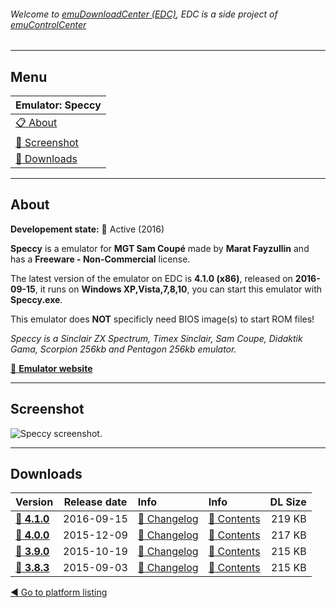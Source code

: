 ###### Welcome to [emuDownloadCenter (EDC)](https://github.com/PhoenixInteractiveNL/emuDownloadCenter/wiki/), EDC is a side project of [emuControlCenter](https://github.com/PhoenixInteractiveNL/emuControlCenter/wiki/)
***
## Menu
| **Emulator: Speccy** |
|:---------|
| [:clipboard: About](#about) |
| [:sunrise: Screenshot](#screen) |
| [:floppy_disk: Downloads](#downloads) |
***
## About
**Developement state:** :large_blue_circle: Active (2016)

**Speccy** is a emulator for **MGT Sam Coupé** made by **Marat Fayzullin** and has a **Freeware - Non-Commercial** license.

The latest version of the emulator on EDC is **4.1.0 (x86)**, released on **2016-09-15**, it runs on **Windows XP,Vista,7,8,10**, you can start this emulator with **Speccy.exe**.

This emulator does **NOT** specificly need BIOS image(s) to start ROM files!

_Speccy is a Sinclair ZX Spectrum, Timex Sinclair, Sam Coupe, Didaktik Gama, Scorpion 256kb and Pentagon 256kb emulator._

[:link: **Emulator website**](http://fms.komkon.org/speccy)
***
## Screenshot
![](https://raw.githubusercontent.com/PhoenixInteractiveNL/emuDownloadCenter/master/hooks/speccy/emulator_screen_01.jpg "Speccy screenshot.")
***
## Downloads
| Version  | Release date  | Info       | Info       | DL Size    |
|:---------|:-------------:|:-----------|:-----------|-----------:|
| [:floppy_disk: **4.1.0**](https://github.com/PhoenixInteractiveNL/edc-repo0006/raw/master/speccy/4.1.0.7z) | 2016-09-15 | [:page_facing_up: Changelog](https://github.com/PhoenixInteractiveNL/edc-repo0006/blob/master/speccy/4.1.0_changelog.txt) | [:mag_right: Contents](https://github.com/PhoenixInteractiveNL/edc-repo0006/blob/master/speccy/4.1.0_contents.txt) | 219 KB |
| [:floppy_disk: **4.0.0**](https://github.com/PhoenixInteractiveNL/edc-repo0006/raw/master/speccy/4.0.0.7z) | 2015-12-09 | [:page_facing_up: Changelog](https://github.com/PhoenixInteractiveNL/edc-repo0006/blob/master/speccy/4.0.0_changelog.txt) | [:mag_right: Contents](https://github.com/PhoenixInteractiveNL/edc-repo0006/blob/master/speccy/4.0.0_contents.txt) | 217 KB |
| [:floppy_disk: **3.9.0**](https://github.com/PhoenixInteractiveNL/edc-repo0006/raw/master/speccy/3.9.0.7z) | 2015-10-19 | [:page_facing_up: Changelog](https://github.com/PhoenixInteractiveNL/edc-repo0006/blob/master/speccy/3.9.0_changelog.txt) | [:mag_right: Contents](https://github.com/PhoenixInteractiveNL/edc-repo0006/blob/master/speccy/3.9.0_contents.txt) | 215 KB |
| [:floppy_disk: **3.8.3**](https://github.com/PhoenixInteractiveNL/edc-repo0006/raw/master/speccy/3.8.3.7z) | 2015-09-03 | [:page_facing_up: Changelog](https://github.com/PhoenixInteractiveNL/edc-repo0006/blob/master/speccy/3.8.3_changelog.txt) | [:mag_right: Contents](https://github.com/PhoenixInteractiveNL/edc-repo0006/blob/master/speccy/3.8.3_contents.txt) | 215 KB |

[:arrow_backward: Go to platform listing](https://github.com/PhoenixInteractiveNL/emuDownloadCenter/wiki/EDC-Platform-List)
